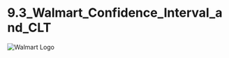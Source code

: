# 9.3_Walmart_Confidence_Interval_and_CLT

![Walmart Logo](https://en.wikipedia.org/wiki/Walmart#/media/File:Walmart_logo.svg)
